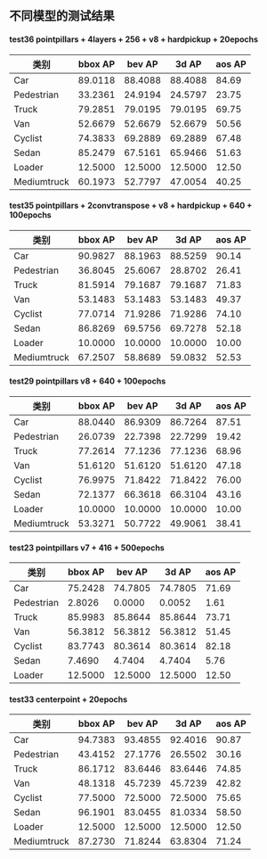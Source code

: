 ## 不同模型的测试结果

#### test36 pointpillars + 4layers + 256 + v8 + hardpickup + 20epochs
| 类别            | bbox AP | bev AP  | 3d AP   | aos AP |
|--------------|---------|---------|---------|--------|
| Car          | 89.0118 | 88.4088 | 88.4088 | 84.69  |
| Pedestrian   |  33.2361 | 24.9194 | 24.5797 | 23.75  |
| Truck        |  79.2851 | 79.0195 | 79.0195 | 69.75  |
| Van          | 52.6679 | 52.6679 | 52.6679 | 50.56  |
| Cyclist      |  74.3833 | 69.2889 | 69.2889 | 67.48  |
| Sedan        |  85.2479 | 67.5161 | 65.9466 | 51.63  |
| Loader       |  12.5000 | 12.5000 | 12.5000 | 12.50  |
| Mediumtruck  |  60.1973 | 52.7797 | 47.0054 | 40.25  |


#### test35 pointpillars + 2convtranspose + v8 + hardpickup + 640 + 100epochs
| 类别         | bbox AP | bev AP  | 3d AP   | aos AP |
|--------------|---------|---------|---------|--------|
| Car          |  90.9827 | 88.1963 | 88.5259 | 90.14  |
| Pedestrian   | 36.8045 | 25.6067 | 28.8702 | 26.41  |
| Truck        |  81.5914 | 79.1687 | 79.1687 | 71.83  |
| Van          |  53.1483 | 53.1483 | 53.1483 | 49.37  |
| Cyclist      |  77.0714 | 71.9286 | 71.9286 | 74.10  |
| Sedan        |  86.8269 | 69.5756 | 69.7278 | 52.18  |
| Loader       |  10.0000 | 10.0000 | 10.0000 | 10.00  |
| Mediumtruck  |  67.2507 | 58.8689 | 59.0832 | 52.53  |


#### test29 pointpillars v8 + 640 + 100epochs
| 类别         | bbox AP | bev AP  | 3d AP   | aos AP |
|--------------|---------------|---------|---------|---------|
| Car          |  88.0440 | 86.9309 | 86.7264 | 87.51  |
| Pedestrian   |  26.0739 | 22.7398 | 22.7299 | 19.42  |
| Truck        |  77.2614 | 77.1236 | 77.1236 | 68.96  |
| Van          |  51.6120 | 51.6120 | 51.6120 | 47.18  |
| Cyclist      |  76.9975 | 71.8422 | 71.8422 | 76.00  |
| Sedan        |  72.1377 | 66.3618 | 66.3104 | 43.16  |
| Loader       |  10.0000 | 10.0000 | 10.0000 | 10.00  |
| Mediumtruck  |  53.3271 | 50.7722 | 49.9061 | 38.41  |


#### test23 pointpillars v7 + 416 + 500epochs
| 类别        | bbox AP | bev AP  | 3d AP   | aos AP |
|-------------|---------------------|---------|---------|---------|
| Car         |  75.2428 | 74.7805 | 74.7805 | 71.69  |
| Pedestrian  |  2.8026  | 0.0000  | 0.0052  | 1.61   |
| Truck       |  85.9983 | 85.8644 | 85.8644 | 73.71  |
| Van         |  56.3812 | 56.3812 | 56.3812 | 51.45  |
| Cyclist     |  83.7743 | 80.3614 | 80.3614 | 82.18  |
| Sedan       |  7.4690  | 4.7404  | 4.7404  | 5.76   |
| Loader      |  12.5000 | 12.5000 | 12.5000 | 12.50  |

#### test33 centerpoint + 20epochs
| 类别        | bbox AP | bev AP  | 3d AP   | aos AP |
|-------------|---------------------|---------|---------|---------|
| Car         |  94.7383 | 93.4855 | 92.4016 | 90.87  |
| Pedestrian  |  43.4152 | 27.1776 | 26.5502 | 30.16  |
| Truck       | 86.1712 | 83.6446 | 83.6446 | 74.85  |
| Van         |  48.1318 | 45.7239 | 45.7239 | 42.82  |
| Cyclist     |  77.5000 | 72.5000 | 72.5000 | 75.65  |
| Sedan       | 96.1901 | 83.0455 | 81.0334 | 58.50  |
| Loader      |  12.5000 | 12.5000 | 12.5000 | 12.50  |
| Mediumtruck |  87.2730 | 71.8244 | 63.8304 | 71.24  |

